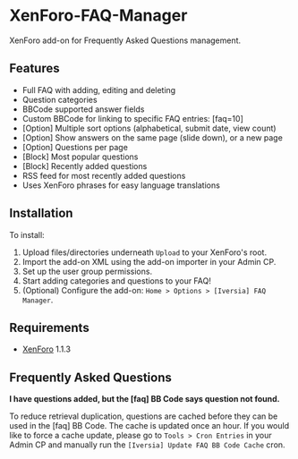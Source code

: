 XenForo-FAQ-Manager
===================

XenForo add-on for Frequently Asked Questions management.

Features
------------
* Full FAQ with adding, editing and deleting
* Question categories
* BBCode supported answer fields
* Custom BBCode for linking to specific FAQ entries: [faq=10]
* [Option] Multiple sort options (alphabetical, submit date, view count)
* [Option] Show answers on the same page (slide down), or a new page
* [Option] Questions per page
* [Block] Most popular questions
* [Block] Recently added questions
* RSS feed for most recently added questions
* Uses XenForo phrases for easy language translations

Installation
------------
To install:

1. Upload files/directories underneath `Upload` to your XenForo's root.
2. Import the add-on XML using the add-on importer in your Admin CP.
3. Set up the user group permissions.
4. Start adding categories and questions to your FAQ!
5. (Optional) Configure the add-on: `Home > Options > [Iversia] FAQ Manager`.

Requirements
------------
* [XenForo](http://xenforo.com/) 1.1.3

Frequently Asked Questions
------------
**I have questions added, but the [faq] BB Code says question not found.**

To reduce retrieval duplication, questions are cached before they can be used in the [faq] BB Code. The cache is updated once an hour. If you would like to force a cache update, please go to `Tools > Cron Entries` in your Admin CP and manually run the `[Iversia] Update FAQ BB Code Cache` cron.